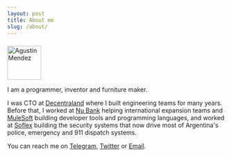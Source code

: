 ```yaml
---
layout: post
title: About me
slug: /about/
---
```


<img alt="Agustin Mendez" height="78" width="78" src="https://github.com/menduz.png" style="vertical-align:middle;margin: 8px 16px 0 0;" class="pull-left">

I am a programmer, inventor and furniture maker.

I was CTO at <a href="https://decentraland.org">Decentraland</a> where I built engineering teams for many years. Before that, I worked at <a href="https://nu.bank">Nu Bank</a> helping international expansion teams and <a href="https://mulesoft.com">MuleSoft</a> building developer tools and programming languages, and worked at <a href="https://soflex.com.ar">Soflex</a> building the security systems that now drive most of Argentina's police, emergency and 911 dispatch systems.

You can reach me on [Telegram](https://t.me/menduz), [Twitter](https://twitter.com/menduz) or [Email](mailto:menduz@menduz.com).